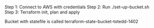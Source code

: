 Step 1: Connect to AWS with credentials
Step 2: Run ./set-up-bucket.sh
Step 3: Terraform init, plan and apply

Bucket with statefile is called terraform-state-bucket-totedd-1402
